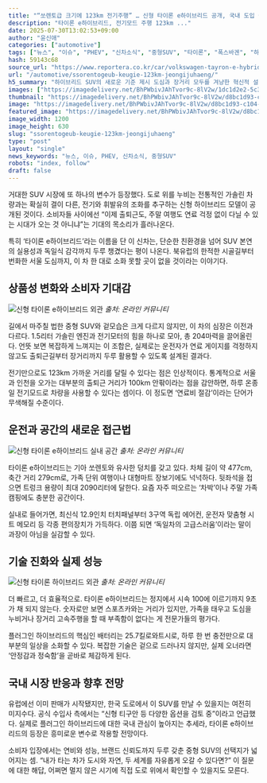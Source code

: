 ```yaml
---
title: "“쏘렌토급 크기에 123km 전기주행” … 신형 타이론 e하이브리드 공개, 국내 도입 여부에 ‘관심 집중’"
description: "타이론 e하이브리드, 전기모드 주행 123km ..."
date: 2025-07-30T13:02:53+09:00
author: "윤신애"
categories: ["automotive"]
tags: ["뉴스", "이슈", "PHEV", "신차소식", "중형SUV", "타이론", "폭스바겐", "하이브리드세컨드카", "도심장거리플러그인"]
hash: 59143c68
source_url: "https://www.reportera.co.kr/car/volkswagen-tayron-e-hybrid/"
url: "/automotive/ssorentogeub-keugie-123km-jeongijuhaeng/"
h5_summary: "하이브리드 SUV의 새로운 기준 제시 도심과 장거리 모두를 겨냥한 혁신적 설계"
images: ["https://imagedelivery.net/BhPWbivJAhTvor9c-8lV2w/1dc1d2e2-5c36-4ef9-868e-6c96af006800/public", "https://imagedelivery.net/BhPWbivJAhTvor9c-8lV2w/f99198c7-a8bd-4e46-2bed-5ecb4ca3f800/public", "https://imagedelivery.net/BhPWbivJAhTvor9c-8lV2w/ca11bf91-d708-4b15-58b0-3748a166cd00/public", "https://imagedelivery.net/BhPWbivJAhTvor9c-8lV2w/d8bc1d93-c104-406e-137d-f3e687507500/public"]
thumbnail: "https://imagedelivery.net/BhPWbivJAhTvor9c-8lV2w/d8bc1d93-c104-406e-137d-f3e687507500/public"
image: "https://imagedelivery.net/BhPWbivJAhTvor9c-8lV2w/d8bc1d93-c104-406e-137d-f3e687507500/public"
featured_image: "https://imagedelivery.net/BhPWbivJAhTvor9c-8lV2w/d8bc1d93-c104-406e-137d-f3e687507500/public"
image_width: 1200
image_height: 630
slug: "ssorentogeub-keugie-123km-jeongijuhaeng"
type: "post"
layout: "single"
news_keywords: "뉴스, 이슈, PHEV, 신차소식, 중형SUV"
robots: "index, follow"
draft: false
---
```


거대한 SUV 시장에 또 하나의 변수가 등장했다. 도로 위를 누비는 전통적인 가솔린 차량과는 확실히 결이 다른, 전기와 휘발유의 조화를 추구하는 신형 하이브리드 모델이 공개된 것이다. 소비자들 사이에선 “이제 출퇴근도, 주말 여행도 연료 걱정 없이 다닐 수 있는 시대가 오는 것 아니냐”는 기대의 목소리가 흘러나온다.

특히 ‘타이론 e하이브리드’라는 이름을 단 이 신차는, 단순한 친환경을 넘어 SUV 본연의 실용성과 독일식 감각까지 두루 챙겼다는 평이 나온다. 북유럽의 한적한 시골길부터 번화한 서울 도심까지, 이 차 한 대로 소화 못할 곳이 없을 것이라는 이야기다.

## 상품성 변화와 소비자 기대감

![신형 타이론 e하이브리드 외관](https://imagedelivery.net/BhPWbivJAhTvor9c-8lV2w/ca11bf91-d708-4b15-58b0-3748a166cd00/public)
*출처: 온라인 커뮤니티*


길에서 마주칠 법한 중형 SUV와 겉모습은 크게 다르지 않지만, 이 차의 심장은 이전과 다르다. 1.5리터 가솔린 엔진과 전기모터의 힘을 하나로 모아, 총 204마력을 끌어올린다. 언뜻 보면 복잡하게 느껴지는 이 조합은, 실제로는 운전자가 연료 게이지를 걱정하지 않고도 출퇴근길부터 장거리까지 두루 활용할 수 있도록 설계된 결과다.

전기만으로도 123km 가까운 거리를 달릴 수 있다는 점은 인상적이다. 통계적으로 서울과 인천을 오가는 대부분의 출퇴근 거리가 100km 안팎이라는 점을 감안하면, 하루 온종일 전기모드로 차량을 사용할 수 있다는 셈이다. 이 정도면 ‘연료비 절감’이라는 단어가 무색해질 수준이다.

## 운전과 공간의 새로운 접근법

![신형 타이론 e하이브리드 실내 공간](https://imagedelivery.net/BhPWbivJAhTvor9c-8lV2w/f99198c7-a8bd-4e46-2bed-5ecb4ca3f800/public)
*출처: 온라인 커뮤니티*


타이론 e하이브리드는 기아 쏘렌토와 유사한 덩치를 갖고 있다. 차체 길이 약 477cm, 축간 거리 279cm로, 가족 단위 여행이나 대형마트 장보기에도 넉넉하다. 뒷좌석을 접으면 트렁크 용량이 최대 2090리터에 달한다. 요즘 자주 떠오르는 ‘차박’이나 주말 가족 캠핑에도 충분한 공간이다.

실내로 들어가면, 최신식 12.9인치 터치패널부터 3구역 독립 에어컨, 운전자 맞춤형 시트 메모리 등 각종 편의장치가 가득하다. 이쯤 되면 ‘독일차의 고급스러움’이라는 말이 과장이 아님을 실감할 수 있다.

## 기술 진화와 실제 성능

![신형 타이론 하이브리드 외관](https://imagedelivery.net/BhPWbivJAhTvor9c-8lV2w/1dc1d2e2-5c36-4ef9-868e-6c96af006800/public)
*출처: 온라인 커뮤니티*


더 빠르고, 더 효율적으로. 타이론 e하이브리드는 정지에서 시속 100에 이르기까지 9초가 채 되지 않는다. 숫자로만 보면 스포츠카와는 거리가 있지만, 가족을 태우고 도심을 누비거나 장거리 고속주행을 할 때 부족함이 없다는 게 전문가들의 평가다.

플러그인 하이브리드의 핵심인 배터리는 25.7킬로와트시로, 하루 한 번 충전만으로 대부분의 일상을 소화할 수 있다. 복잡한 기술은 겉으로 드러나지 않지만, 실제 오너라면 ‘안정감과 정숙함’을 곧바로 체감하게 된다.

## 국내 시장 반응과 향후 전망

유럽에선 이미 판매가 시작됐지만, 한국 도로에서 이 SUV를 만날 수 있을지는 여전히 미지수다. 공식 수입사 측에서는 “신형 티구안 등 다양한 옵션을 검토 중”이라고 언급했다. 실제로 플러그인 하이브리드에 대한 국내 관심이 높아지는 추세라, 타이론 e하이브리드의 등장은 흥미로운 변수로 작용할 전망이다.

소비자 입장에서는 연비와 성능, 브랜드 신뢰도까지 두루 갖춘 중형 SUV의 선택지가 넓어지는 셈. “내가 타는 차가 도시와 자연, 두 세계를 자유롭게 오갈 수 있다면?” 이 질문에 대한 해답, 어쩌면 멀지 않은 시기에 직접 도로 위에서 확인할 수 있을지도 모른다.
